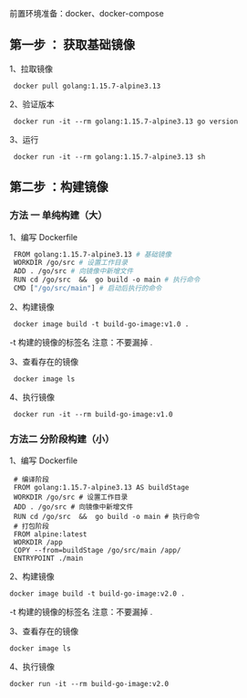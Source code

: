 
前置环境准备：docker、docker-compose
## 第一步 ： 获取基础镜像
1、拉取镜像
```shell
 docker pull golang:1.15.7-alpine3.13
```
2、验证版本
```shell
 docker run -it --rm golang:1.15.7-alpine3.13 go version
```
3、运行
```shell
 docker run -it --rm golang:1.15.7-alpine3.13 sh
```
## 第二步 ：构建镜像
### 方法 一 单纯构建（大）
1、编写 Dockerfile
```dockerfile
 FROM golang:1.15.7-alpine3.13 # 基础镜像  
 WORKDIR /go/src # 设置工作目录   
 ADD . /go/src # 向镜像中新增文件  
 RUN cd /go/src  &&  go build -o main # 执行命令  
 CMD ["/go/src/main"] # 启动后执行的命令
```
2、构建镜像
```shell
 docker image build -t build-go-image:v1.0 .
```
-t 构建的镜像的标签名
注意：不要漏掉 .

3、查看存在的镜像
```shell
 docker image ls
```
4、执行镜像
```shell
 docker run -it --rm build-go-image:v1.0
```
### 方法二 分阶段构建（小）
1、编写 Dockerfile
``` sheel
 # 编译阶段  
 FROM golang:1.15.7-alpine3.13 AS buildStage  
 WORKDIR /go/src # 设置工作目录   
 ADD . /go/src # 向镜像中新增文件  
 RUN cd /go/src  &&  go build -o main # 执行命令  
 # 打包阶段  
 FROM alpine:latest  
 WORKDIR /app  
 COPY --from=buildStage /go/src/main /app/  
 ENTRYPOINT ./main  
```
2、构建镜像
```shell
docker image build -t build-go-image:v2.0 .
```
-t 构建的镜像的标签名
注意：不要漏掉 .

3、查看存在的镜像
```shell
docker image ls
```
4、执行镜像
```shell
docker run -it --rm build-go-image:v2.0
```